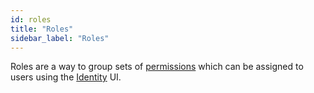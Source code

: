 ```yaml
---
id: roles
title: "Roles"
sidebar_label: "Roles"
---
```


Roles are a way to group sets of [permissions](/self-managed/concepts/access-control/permissions.md) which can be
assigned to users using the [Identity](/self-managed/identity/what-is-identity.md) UI.
